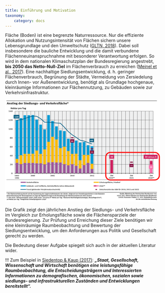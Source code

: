 ```yaml
---
title: Einführung und Motivation
taxonomy:
    category: docs
---
```


Fläche (Boden) ist eine begrenzte Naturressource. Nur die effiziente Allokation und Nutzungsintensität von Flächen sichern unsere Lebensgrundlage und den Umweltschutz ([GLTN, 2018](https://gltn.net/home/land-management-and-planning/#land-use-planning)). Dabei soll insbesondere die bauliche Entwicklung und die damit verbundene Flächenneuinanspruchnahme mit besonderer Verantwortung erfolgen. So wird in dem nationalen Klimaschutzplan der Bundesregierung angestrebt, **bis 2050 das Netto-Null-Ziel** im Flächenverbrauch zu erreichen ([Meinel et al., 2017](http://nbn-resolving.de/urn:nbn:de:bsz:14-qucosa2-172489)). Eine nachhaltige Siedlungsentwicklung, d. h. geringer Flächenverbrauch, Begrünung der Städte, Vermeidung von Zersiedelung durch Innen- vor Außenentwicklung, benötigt als Grundlage hochgenaue, kleinräumige Informationen zur Flächennutzung, zu Gebäuden sowie zur Verkehrsinfrastruktur.

![abb_uba_30zeil](abb_uba_30zeil.png)

Die Grafik zeigt den jährlichen Anstieg der Siedlungs- und Verkehrsfläche im Vergleich zur Erholungsfläche sowie die Flächensparziele  der Bundesregierung. Zur Prüfung und Erreichung dieser Ziele benötigen wir eine kleinräumige Raumbeobachtung und Bewertung der Siedlungsentwicklung, um den Anforderungen aus Politik und Gesellschaft gerecht zu werden.

Die Bedeutung dieser Aufgabe spiegelt sich auch in der aktuellen Literatur wider.

!!! Zum Beispiel in [Siedentop & Kaup (2017)](http://nbn-resolving.de/urn:nbn:de:bsz:14-qucosa2-211777): ***„Staat, Gesellschaft, Wissenschaft und Wirtschaft benötigen eine leistungsfähige Raumbeobachtung, die Entscheidungsträgern und Interessierten Informationen zu demografischen, ökonomischen, sozialen sowie siedlungs- und infrastrukturellen Zuständen und Entwicklungen bereitstellt“.***
